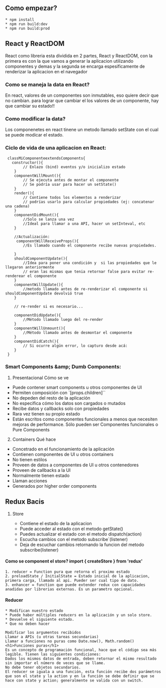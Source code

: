 ## Como empezar?
	* npm install
	* npm run build:dev
	* npm run build:prod

## React y ReactDOM
React como libreria esta dividida en 2 partes, React y ReactDOM, con la primera es con la
 que vamos a generar la aplicacion utilizando componentes y demas y la segunda se encarga 
 espesificamente de renderizar la aplicacion en el navegador
    
 ### Como se maneja la data en React?
 
 En react, valores de un componentes son inmutables, eso quiere decir que no cambian.
  para lograr que cambiar el los valores de un componente, hay que cambiar su estado!!
  
### Como modificar la data? 

Los componenetes en react tinene un metodo llamado setState con el cual se puede modicar el estado.

### Ciclo de vida de una aplicacion en React:
```
 classMiComponenteextendsComponents{
   constructor(){
 	    // Enlazo (bind) eventos y/o inicializo estado
    }
    componentWillMount(){
 	    // Se ejecuta antes de montar el componente
 	    // Se podría usar para hacer un setState()
 	}
 	render(){
 	    // Contiene todos los elementos a renderizar
 	    // podrías usarlo para calcular propiedades (ej: concatenar una cadena)
 	}
 	componentDidMount(){
 	    //Solo se lanza una vez
 	    //Ideal para llamar a una API, hacer un setInteval, etc
 	}
 
 	//Actualización:
 	 componentWillReceiveProps(){
 	    //Es llamado cuando el componente recibe nuevas propiedades.
 
 	}
 	shouldComponentUpdate(){
 	    //Idea para poner una condición y  si las propiedades que le llegaron anteriormente
 	    // eran las mismas que tenia retornar false para evitar re-renderear el componente
 	}
 	componentWillUpdate(){
 	    //metodo llamado antes de re-renderizar el componente si shouldComponentUpdate devolvió true
 	}
 
 	// re-render si es necesario...
 
 	componentDidUpdate(){
 	    //Método llamado luego del re-render
 	}
 	componentWillUnmount(){
 	    //Método llamado antes de desmontar el componente
 	}
 	componentDidCatch(){
 	    // Si ocurre algún error, lo capturo desde acá:
 	}
 }
```

### Smart Components &amp;amp; Dumb Components:

1. Presentacional Cómo se ve

* Puede contener smart components u otros componentes de UI
* Permiten composición con `[props.children]``
* No depeden del resto de la aplicación
* No especifica cómo los datos son cargados o mutados
* Recibe datos y callbacks solo con propiedades
* Rara vez tienen su propio estado
* Están escritos como componentes funcionales a menos que necesiten mejoras de performance. Sólo pueden ser Componentes funcionales o Pure Components

2. Containers Qué hace

* Concetrado en el funcionamiento de la aplicación
* Contienen componentes de UI u otros containers
* No tienen estilos
* Proveen de datos a componentes de UI u otros contenedores
* Proveen de callbacks a la UI
* Normalmente tienen estado
* Llaman acciones
* Generados por higher order components


## Redux Bacis

1. Store

	* Contiene el estado de la aplicacion
	* Puede acceder al estado con el metodo getState()
	* Puedes actualizar el estado con el metodo dispatch(action)
	* Escucha cambios con el metodo subscribe´(listener)
	* Deja de escuchar cambios retornando la funcion del metodo subscribe(listener)

#### Como se component el store?  import { createStore } from 'redux'

	1. reducer = Function pura que retorna el proximo estado
	2. preloadState / InitialState = Estado inicial de la aplicacion, primera carga, llamado al api. Pueder ser cual tipo de dato.
	3. enhancer = function que puede extender redux con capacidades anadidas por librerias externas. Es un parametro opcional.

#### Reducer

	* Modifican nuestro estado
	* Puede haber múltiples reducers en la aplicación y un solo store.
	* Devuelve el siguiente estado.
	* Que no deben hacer

	Modificar los argumentos recibidos
	Llamar a APIs (u otras tareas secundarias)
	Llamar a funciones no puras como Date.now(), Math.random()
	<h1>Funciones puras</h1>
	Es un concepto de programación funcional, hace que el código sea más legible. Tienen las siguientes condiciones:
	Dados los mismos datos de entrada, deben retornar el mismo resultado sin importar el número de veces que se llame.
	No debe tener objetos secundarios.
	El reducer se iguala a una función, esta función recibe dos parámetros que son el state y la action y en la función se debe definir que se hace con state y action; generalmente se valida con un switch.